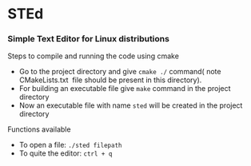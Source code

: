 # STEd
### Simple Text Editor for Linux distributions
 Steps to compile and running the code using cmake
  - Go to the project directory and give ```cmake ./``` command( note CMakeLists.txt  file should be present in this directory).
  - For building an executable file give ```make``` command in the project directory
  - Now an executable file with name ```sted``` will be created in the project directory

 Functions available
  - To open a file: ```./sted filepath```
  - To quite the editor: ```ctrl + q```